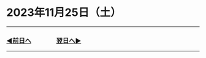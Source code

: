 # 2023年11月25日（土）

---

### [◀️前日へ](https://github.com/yuasys/chatty-journal/blob/main/2023/11/2023-11-24.md)&emsp;&emsp;&emsp;&emsp;[翌日へ▶️](https://github.com/yuasys/chatty-journal/blob/main/2023/11/2023-11-26.md)

---
